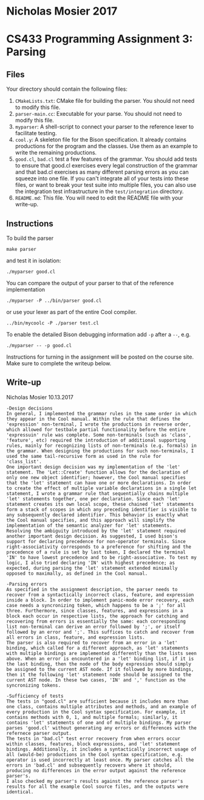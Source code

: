 # Nicholas Mosier 2017
# CS433 Programming Assignment 3: Parsing

## Files

Your directory should contain the following files:

1. `CMakeLists.txt`: CMake file for building the parser. You should not need to
   modify this file.
1. `parser-main.cc`: Executable for your parse. You should not need to modify
   this file.
1. `myparser`: A shell-script to connect your parser to the reference lexer to
   facilitate testing.
1. `cool.y`: A skeleton file for the Bison specification. It already contains
   productions for the program and the classes. Use them as an example to write
   the remaining productions.
1. `good.cl`, `bad.cl` test a few features of the grammar. You should add tests
   to ensure that good.cl exercises every legal construction of the grammar and
   that bad.cl exercises as many different parsing errors as you can squeeze
   into one file. If you can't integrate all of your tests into these files, or
   want to break your test suite into multiple files, you can also use the
   integration test infrastructure in the `test/integration` directory.                                                        	
1. `README.md`: This file. You will need to edit the README file with your
   write-up.                                                          	

## Instructions

To build the parser
```
make parser
```
and test it in isolation:
```
./myparser good.cl
```

You can compare the output of your parser to that of the reference implementation
```
./myparser -P ../bin/parser good.cl
```
or use your lexer as part of the entire Cool compiler.
```
../bin/mycoolc -P ./parser test.cl
```

To enable the detailed Bison debugging information add `-p` after a `--`, e.g.
```
./myparser -- -p good.cl
```

Instructions for turning in the assignment will be posted on the course site. Make sure to complete the writeup below.


## Write-up

Nicholas Mosier
10.13.2017

    -Design decisions
    In general, I implemented the grammar rules in the same order in which they appear in the Cool manual. Within the rule that defines the 'expression' non-terminal, I wrote the productions in reverse order, which allowed for testbale partial functionality before the entire 'expressuin' rule was complete. Some non-terminals (such as 'class', 'feature', etc) required the introduction of additional supporting rules, mainly for recognizing lists of non-terminals (e.g. formals) in the grammar. When designing the productions for such non-terminals, I used the same tail-recursive form as used in the rule for 'class_list'.
    One important design decision was my implementation of the 'let' statement. The 'Let::Create' function allows for the declaration of only one new object identifier; however, the Cool manual specifies that the 'let' statement can have one or more declarations. In order to create the effect of multiple variable declarations in a single let statement, I wrote a grammar rule that sequentially chains multiple 'let' statements together, one per declaration. Since each 'let' statement creates its own local scope, these chained 'let' statements form a stack of scopes in which any preceding identifier is visible to any subsequently declared identifier. This behavior is exactly what the Cool manual specifies, and this approach will simplify the implementation of the semantic analyzer for 'let' statements.
    Resolving the ambiguity introduced by the 'let' statement required another important design decision. As suggested, I used bison's support for declaring precedence for non-operator terminals. Since right-associativity corresponds to a preference for shifting and the precedence of a rule is set by last token, I declared the terminal 'IN' to have lowest precedence and to be right-associative. To test my logic, I also tried declaring 'IN' with highest precedence; as expected, during parsing the 'let' statement extended minimally opposed to maximally, as defined in the Cool manual.
    
    -Parsing errors
    As specified in the assignment description, the parser needs to recover from a syntactically incorrect class, feature, and expression inside a block. In order to implement panic-mode error recovery, each case needs a syncronizing token, which happens to be a ';' for all three. Furthermore, since classes, features, and expressions in a block each occur in respective lists, the approach for catching and recovering from errors is essentially the same: each corresponding list non-terminal can derive an error followed by ';', or itself followed by an error and ';'. This suffices to catch and recover from all errors in class, feature, and expression lists.
    The parser is also required to recover from an error in a 'let' binding, which called for a different approach, as 'let' statements with multiple bindings are implemented differently than the lists seen above. When an error is encountered in a 'let' binding list, if it is the last binding, then the node of the body expression should simply be assigned to the current AST node. If it followed by more bindings, then it the following 'let' statement node should be assigned to the current AST node. In these two cases, 'IN' and ',' function as the syncronizing tokens.
    
    -Sufficiency of tests
    The tests in "good.cl" are sufficient because it includes more than one class, contains multiple attributes and methods, and an example of every production in the Cool syntax specification. For example, it contains methods with 0, 1, and multiple formals; similarly, it contains 'let' statements of one and of multiple bindings. My parser parses 'good.cl' without generating any errors or differences with the refernece parser output.
    The tests in "bad.cl" test error recovery from when errors occur within classes, features, block expressions, and 'let' statement bindings. Additionally, it includes a syntactically incorrect usage of all (would-be) productions in the Cool syntax specification, e.g. operator is used incorrectly at least once. My parser catches all the errors in 'bad.cl' and subsequently recovers where it should, producing no differences in the error output against the reference parser's.
    I also checked my parser's results against the reference parser's results for all the example Cool source files, and the outputs were identical.
